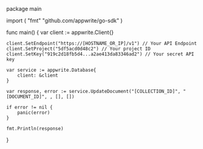 package main

import (
    "fmt"
    "github.com/appwrite/go-sdk"
)

func main() {
    var client := appwrite.Client{}

    client.SetEndpoint("https://[HOSTNAME_OR_IP]/v1") // Your API Endpoint
    client.SetProject("5df5acd0d48c2") // Your project ID
    client.SetKey("919c2d18fb5d4...a2ae413da83346ad2") // Your secret API key

    var service := appwrite.Database{
        client: &client
    }

    var response, error := service.UpdateDocument("[COLLECTION_ID]", "[DOCUMENT_ID]", , [], [])

    if error != nil {
        panic(error)
    }

    fmt.Println(response)
}